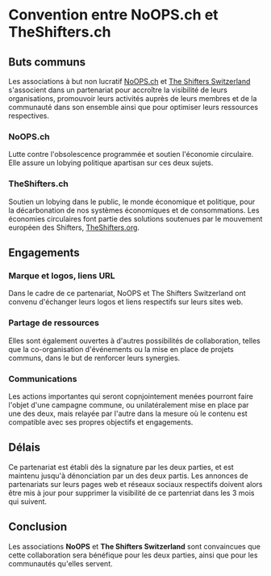 # Convention entre NoOPS.ch et TheShifters.ch
## Buts communs
Les associations à but non lucratif [NoOPS.ch](http://NoOPs.ch) et [The Shifters Switzerland](http://TheShifters.ch) s'associent dans un partenariat pour accroître la visibilité de leurs organisations, promouvoir leurs activités auprès de leurs membres et de la communauté dans son ensemble ainsi que pour optimiser leurs ressources respectives.

### NoOPS.ch
Lutte contre l'obsolescence programmée et soutien l'économie circulaire. Elle assure un lobying politique apartisan sur ces deux sujets.

### TheShifters.ch
Soutien un lobying dans le public, le monde économique et politique, pour la décarbonation de nos systèmes économiques et de consommations. Les économies circulaires font partie des solutions soutenues par le mouvement européen des Shifters, [TheShifters.org](http://TheShifters.org).

## Engagements
### Marque et logos, liens URL
Dans le cadre de ce partenariat, NoOPS et The Shifters Switzerland ont convenu d'échanger leurs logos et liens respectifs sur leurs sites web. 

### Partage de ressources
Elles sont également ouvertes à d'autres possibilités de collaboration, telles que la co-organisation d'événements ou la mise en place de projets communs, dans le but de renforcer leurs synergies.

### Communications
Les actions importantes qui seront copnjointement menées pourront faire l'objet d'une campagne commune, ou unilatéralement mise en place par une des deux, mais relayée par l'autre dans la mesure où le contenu est compatible avec ses propres objectifs et engagements.

## Délais
Ce partenariat est établi dès la signature par les deux parties, et est maintenu jusqu'à dénonciation par un des deux partis. Les annonces de partenariats sur leurs pages web et réseaux sociaux respectifs doivent alors être mis à jour pour supprimer la visibilité de ce partenriat dans les 3 mois qui suivent.

## Conclusion
Les associations **NoOPS** et **The Shifters Switzerland** sont convaincues que cette collaboration sera bénéfique pour les deux parties, ainsi que pour les communautés qu'elles servent.
